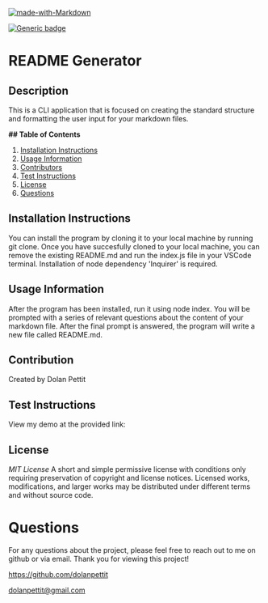 [![made-with-Markdown](https://img.shields.io/badge/Made%20with-Markdown-1f425f.svg)](http://commonmark.org)

[![Generic badge](https://img.shields.io/badge/License-MIT-<COLOR>.svg)](https://shields.io/)

# README Generator

## Description

This is a CLI application that is focused on creating the standard structure and formatting the user input for your markdown files.

**## Table of Contents**

1. [Installation Instructions](#installation-instructions)
2. [Usage Information](#usage-information)
3. [Contributors](#contributors)
4. [Test Instructions](#test-instructions)
5. [License](#license)
6. [Questions](#questions)

## Installation Instructions

You can install the program by cloning it to your local machine by running git clone. Once you have succesfully cloned to your local machine, you can remove the existing README.md and run the index.js file in your VSCode terminal. Installation of node dependency 'Inquirer' is required.

## Usage Information

After the program has been installed, run it using node index. You will be prompted with a series of relevant questions about the content of your markdown file. After the final prompt is answered, the program will write a new file called README.md.

## Contribution

Created by Dolan Pettit

## Test Instructions

View my demo at the provided link:

## License

_MIT License_
A short and simple permissive license with conditions only requiring preservation of copyright and license notices. Licensed works, modifications, and larger works may be distributed under different terms and without source code.

# Questions

For any questions about the project, please feel free to reach out to me on github or via email. Thank you for viewing this project!

https://github.com/dolanpettit

dolanpettit@gmail.com
